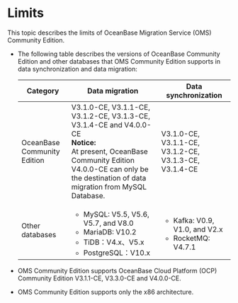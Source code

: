 # Limits

This topic describes the limits of OceanBase Migration Service (OMS) Community Edition.

* The following table describes the versions of OceanBase Community Edition and other databases that OMS Community Edition supports in data synchronization and data migration:

   | Category | Data migration | Data synchronization |
   |---------------|-------------------------------------------------------------------------------------------------------------------------------------------------------------------------------|---------------------------------------------------------------------------------------------------------------------------------------------------------------------------------------------------------------|
   | OceanBase Community Edition | V3.1.0-CE, V3.1.1-CE, V3.1.2-CE, V3.1.3-CE, V3.1.4-CE and V4.0.0-CE <br>**Notice:**<br>At present, OceanBase Community Edition V4.0.0-CE can only be the destination of data migration from MySQL Database.  | V3.1.0-CE, V3.1.1-CE, V3.1.2-CE, V3.1.3-CE, V3.1.4-CE  |
   | Other databases | <ul><li> MySQL: V5.5, V5.6, V5.7, and V8.0   <li> MariaDB: V10.2 <li>TiDB：V4.x、V5.x <li>PostgreSQL：V10.x</ul> | <ul><li> Kafka: V0.9, V1.0, and V2.x   <li> RocketMQ: V4.7.1 |

* OMS Community Edition supports OceanBase Cloud Platform (OCP) Community Edition V3.1.1-CE, V3.3.0-CE and V4.0.0-CE.

* OMS Community Edition supports only the x86 architecture.
